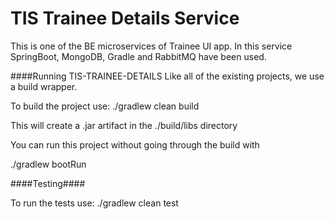 # TIS Trainee Details Service

This is one of the BE microservices of Trainee UI app. In this service SpringBoot, MongoDB, Gradle and RabbitMQ have been used.

####Running TIS-TRAINEE-DETAILS Like all of the existing projects, we use a build wrapper.

To build the project use: ./gradlew clean build

This will create a .jar artifact in the ./build/libs directory

You can run this project without going through the build with

./gradlew bootRun

####Testing####

To run the tests use: ./gradlew clean test
